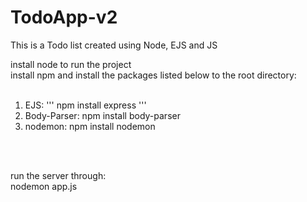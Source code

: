 # TodoApp-v2
This is  a Todo list created using Node, EJS and JS


install node to run the project <br>
install npm and install the packages listed below to the root directory: <br><br>
1. EJS: ''' npm install express ''' <br>
2. Body-Parser: npm install body-parser <br>
3. nodemon: npm install nodemon <br>

<br><br>

run the server through: <br>
nodemon app.js
